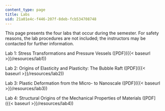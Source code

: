 ```yaml
---
content_type: page
title: Labs
uid: 21a01e4c-f446-207f-8deb-fcb534708748
---
```


This page presents the four labs that occur during the semester. For safety reasons, the lab procedures are not included; the instructors may be contacted for further information.

Lab 1: Stress Transformations and Pressure Vessels ([PDF]({{< baseurl >}}/resources/lab1))

Lab 2: Origins of Elasticity and Plasticity: The Bubble Raft ([PDF]({{< baseurl >}}/resources/lab2))

Lab 3: Plastic Deformation from the Micro- to Nanoscale ([PDF]({{< baseurl >}}/resources/lab3))

Lab 4: Structural Origins of the Mechanical Properties of Materials ([PDF]({{< baseurl >}}/resources/lab4))